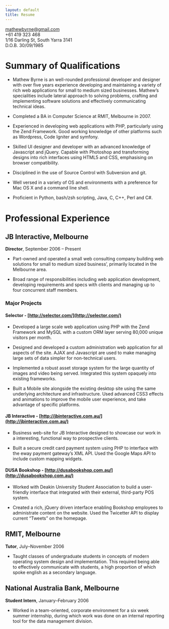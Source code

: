 ```yaml
---
layout: default
title: Resume
---
```


[mathewbyrne@gmail.com](mailto:mathewbyrne@gmail.com)<br />
+61 419 323 468<br />
1/16 Darling St, South Yarra 3141<br />
D.O.B. 30/09/1985

# Summary of Qualifications

- Mathew Byrne is an well-rounded professional developer and designer with over five years experience developing and maintaining a variety of rich web applications for small to medium sized businesses. Mathew’s specialities include lateral approach to solving problems, crafting and implementing software solutions and effectively communicating technical ideas.

- Completed a BA in Computer Science at RMIT, Melbourne in 2007.

- Experienced in developing web applications with PHP, particularly using the Zend Framework.  Good working knowledge of other platforms such as Wordpress, Code Igniter and symfony.

- Skilled UI designer and developer with an advanced knowledge of Javascript and jQuery.  Capable with Photoshop and transforming designs into rich interfaces using HTML5 and CSS, emphasising on browser compatibility.
- Disciplined in the use of Source Control with Subversion and git.

- Well versed in a variety of OS and environments with a preference for Mac OS X and a command line shell.

- Proficient in Python, bash/zsh scripting, Java, C, C++, Perl and C#.

# Professional Experience

## JB Interactive, Melbourne

**Director**, September 2006 – Present

- Part-owned and operated a small web consulting company building web solutions for small to medium sized business’, primarily located in the Melbourne area.

- Broad range of responsibilities including web application development, developing requirements and specs with clients and managing up to four concurrent staff members.

### Major Projects

#### Selector - [http://selector.com/](http://selector.com/)

- Developed a large scale web application using PHP with the Zend Framework and MySQL with a custom ORM layer serving 80,000 unique visitors per month.

- Designed and developed a custom administration web application for all aspects of the site. AJAX and Javascript are used to make managing large sets of data simpler for non-technical users.

- Implemented a robust asset storage system for the large quantity of images and video being served. Integrated this system opaquely into existing frameworks.

- Built a Mobile site alongside the existing desktop site using the same underlying architecture and infrastructure. Used advanced CSS3 effects and animations to improve the mobile user experience, and take advantage of specific platforms.

#### JB Interactive - [http://jbinteractive.com.au/](http://jbinteractive.com.au/)

- Business web-site for JB Interactive designed to showcase our work in a interesting, functional way to prospective clients.

- Built a secure credit card payment system using PHP to interface with the eway payment gateway’s XML API.
Used the Google Maps API to include custom mapping widgets.

#### DUSA Bookshop - [http://dusabookshop.com.au/](http://dusabookshop.com.au/)

- Worked with Deakin University Student Association to build a user-friendly interface that integrated with their external, third-party POS system.

- Created a rich, jQuery driven interface enabling Bookshop employees to administrate content on the website.
Used the Twicetter API to display current “Tweets” on the homepage.

## RMIT, Melbourne

**Tutor**, July–November 2006

- Taught classes of undergraduate students in concepts of modern operating system design and implementation.  This required being able to effectively communicate with students, a high proportion of which spoke english as a secondary language.

## National Australia Bank, Melbourne

**Student Intern**, January–February 2006

- Worked in a team-oriented, corporate environment for a six week summer internship, during which work was done on an internal reporting tool for the data management division.
